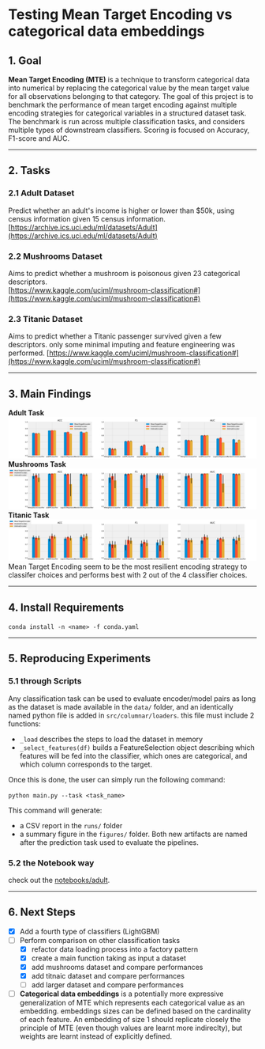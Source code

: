 # Testing Mean Target Encoding vs categorical data embeddings
## 1. Goal
**Mean Target Encoding (MTE)** is a technique to transform categorical data into numerical by replacing the categorical value by the mean target value for all observations belonging to that category.  The goal of this project is to benchmark the performance of mean target encoding  against multiple encoding strategies for categorical variables in a structured dataset task.  
The benchmark is run across multiple classification tasks, and considers multiple types of downstream classifiers. Scoring is focused on Accuracy, F1-score and AUC.

---
## 2. Tasks

### 2.1 Adult Dataset
Predict whether an adult's income is higher or lower than $50k, using census information given 15 census information.
[https://archive.ics.uci.edu/ml/datasets/Adult](https://archive.ics.uci.edu/ml/datasets/Adult)

### 2.2 Mushrooms Dataset
Aims to predict whether a mushroom is poisonous given 23 categorical descriptors.  
[https://www.kaggle.com/uciml/mushroom-classification#](https://www.kaggle.com/uciml/mushroom-classification#)

### 2.3 Titanic Dataset
Aims to predict whether a Titanic passenger survived given a few descriptors. only some minimal imputing and feature engineering was performed.
[https://www.kaggle.com/uciml/mushroom-classification#](https://www.kaggle.com/uciml/mushroom-classification#)

---
## 3. Main Findings
**Adult Task** ![](figures/adults.png)
**Mushrooms Task** ![](figures/mushrooms.png)
**Titanic Task** ![](figures/titanic.png)
Mean Target Encoding seem to be the most resilient encoding strategy to classifer choices and performs best with 2 out of the 4 classifier choices.

---
## 4. Install Requirements
`conda install -n <name> -f conda.yaml`

---
## 5. Reproducing Experiments
### 5.1 through Scripts
Any classification task can be used to evaluate encoder/model pairs as long as the dataset is made available in the `data/` folder, and an identically named python file is added in `src/columnar/loaders`. this file must include 2 functions:
- `_load` describes the steps to load the dataset in memory
- `_select_features(df)` builds a FeatureSelection object describing which features will be fed into the classifier, which ones are categorical, and which column corresponds to the target.

Once this is done, the user can simply run the following command:  
  
  `python main.py --task <task_name>`  

  
This command will generate:
- a CSV report in the `runs/` folder
- a summary figure in the `figures/` folder.
Both new artifacts are named after the prediction task used to evaluate the pipelines.

### 5.2 the Notebook way
check out the [notebooks/adult](notebooks/adult.ipynb).

---
## 6. Next Steps

- [x] Add a fourth type of classifiers (LightGBM)
- [ ] Perform comparison on other classification tasks
  - [x] refactor data loading process into a factory pattern
  - [x] create a main function taking as input a dataset
  - [x] add mushrooms dataset and compare performances
  - [x] add titnaic dataset and compare performances
  - [ ] add larger dataset and compare performances

- [ ] **Categorical data embeddings** is a potentially more expressive generalization of MTE which represents each categorical value as an embedding. embeddings sizes can be defined based on the cardinality of each feature. An embedding of size 1 should replicate closely the principle of MTE (even though values are learnt more indireclty), but weights are learnt instead of explicitly defined.
